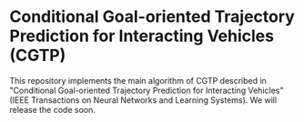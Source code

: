 # Conditional Goal-oriented Trajectory Prediction for Interacting Vehicles (CGTP)
This repository implements the main algorithm of CGTP described in "Conditional Goal-oriented Trajectory Prediction for Interacting Vehicles" (IEEE Transactions on Neural Networks and Learning Systems). We will release the code soon.
